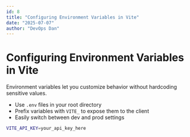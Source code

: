```yaml
---
id: 8
title: "Configuring Environment Variables in Vite"
date: "2025-07-07"
author: "DevOps Dan"
---
```


# Configuring Environment Variables in Vite

Environment variables let you customize behavior without hardcoding sensitive values.

- Use `.env` files in your root directory
- Prefix variables with `VITE_` to expose them to the client
- Easily switch between dev and prod settings

```bash
VITE_API_KEY=your_api_key_here
```
